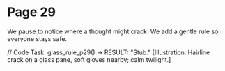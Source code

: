 # Page 29

We pause to notice where a thought might crack.
We add a gentle rule so everyone stays safe.

// Code Task: glass_rule_p29() → RESULT: "Stub."
[Illustration: Hairline crack on a glass pane, soft gloves nearby; calm twilight.]
